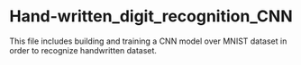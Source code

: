 # Hand-written_digit_recognition_CNN
This file includes building and training a CNN model over MNIST dataset in order to recognize handwritten dataset.
